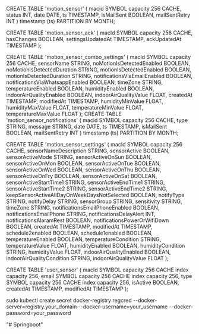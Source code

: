 CREATE TABLE 'motion_sensor' (
  macid SYMBOL capacity 256 CACHE,
  status INT,
  date DATE,
  ts TIMESTAMP,
  isMailSent BOOLEAN,
  mailSentRetry INT
) timestamp (ts) PARTITION BY MONTH;

CREATE TABLE 'motion_sensor_ack' (
  macId SYMBOL capacity 256 CACHE,
  hasChanges BOOLEAN,
  settingsUpdatedAt TIMESTAMP,
  ackUpdatedAt TIMESTAMP
);

CREATE TABLE 'motion_sensor_combo_settings' (
  macId SYMBOL capacity 256 CACHE,
  sensorName STRING,
  noMotionIsDetectedEnabled BOOLEAN,
  noMotionIsDetectedDuration STRING,
  motionIsDetectedEnabled BOOLEAN,
  motionIsDetectedDuration STRING,
  notificationsViaEmailEnabled BOOLEAN,
  notificationsViaWhatsappEnabled BOOLEAN,
  timeZone STRING,
  temperatureEnabled BOOLEAN,
  humidityEnabled BOOLEAN,
  indoorAirQualityEnabled BOOLEAN,
  indoorAirQualityValue FLOAT,
  createdAt TIMESTAMP,
  modifiedAt TIMESTAMP,
  humidityMinValue FLOAT,
  humidityMaxValue FLOAT,
  temperatureMinValue FLOAT,
  temperatureMaxValue FLOAT
);
CREATE TABLE 'motion_sensor_notifications' (
  macid SYMBOL capacity 256 CACHE,
  type STRING,
  message STRING,
  date DATE,
  ts TIMESTAMP,
  isMailSent BOOLEAN,
  mailSentRetry INT
) timestamp (ts) PARTITION BY MONTH;

CREATE TABLE 'motion_sensor_settings' (
  macId SYMBOL capacity 256 CACHE,
  sensorNameDescription STRING,
  sensorActive BOOLEAN,
  sensorActiveMode STRING,
  sensorActiveOnSun BOOLEAN,
  sensorActiveOnMon BOOLEAN,
  sensorActiveOnTue BOOLEAN,
  sensorActiveOnWed BOOLEAN,
  sensorActiveOnThu BOOLEAN,
  sensorActiveOnFry BOOLEAN,
  sensorActiveOnSat BOOLEAN,
  sensorActiveStartTime1 STRING,
  sensorActiveEndTime1 STRING,
  sensorActiveStartTime2 STRING,
  sensorActiveEndTime2 STRING,
  keepSensorActiveAllDayOnWeekDaysNotSelected BOOLEAN,
  notifyType STRING,
  notifyDelay STRING,
  sensorGroup STRING,
  sensitivity STRING,
  timeZone STRING,
  notificationsEmailPhoneEnabled BOOLEAN,
  notificationsEmailPhone STRING,
  notificationsDelayAlert INT,
  notificationsAlaramRest BOOLEAN,
  notificationsPowerOrWifiDown BOOLEAN,
  createdAt TIMESTAMP,
  modifiedAt TIMESTAMP,
  schedule2enabled BOOLEAN,
  schedule1enabled BOOLEAN,
  temperatureEnabled BOOLEAN,
  temperatureCondition STRING,
  temperatureValue FLOAT,
  humidityEnabled BOOLEAN,
  humidityCondition STRING,
  humidityValue FLOAT,
  indoorAirQualityEnabled BOOLEAN,
  indoorAirQualityCondition STRING,
  indoorAirQualityValue FLOAT
);

CREATE TABLE 'user_sensor' (
  macId SYMBOL capacity 256 CACHE index capacity 256,
  email SYMBOL capacity 256 CACHE index capacity 256,
  type SYMBOL capacity 256 CACHE index capacity 256,
  isActive BOOLEAN,
  createdAt TIMESTAMP,
  modifiedAt TIMESTAMP
);

 sudo kubectl create secret docker-registry regcred --docker-server=registry.your_domain --docker-username=your_username --docker-password=your_password

 "# Springboot" 
